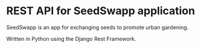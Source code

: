 # REST API for SeedSwapp application

SeedSwapp is an app for exchanging seeds to promote urban gardening.

Written in Python using the Django Rest Framework.
